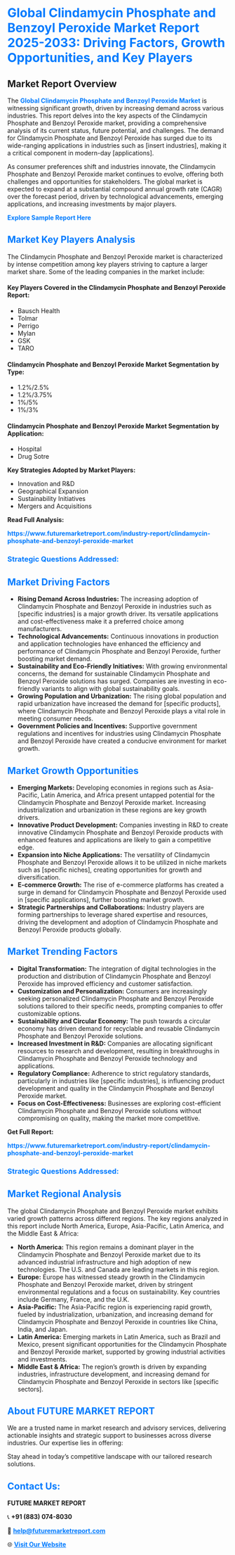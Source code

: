 <h1 style="color: #007BFF;">Global Clindamycin Phosphate and Benzoyl Peroxide Market Report 2025-2033: Driving Factors, Growth Opportunities, and Key Players</h1>

<section id="overview">
<h2>Market Report Overview</h2>
<p>The <a href="https://www.futuremarketreport.com/industry-report/clindamycin-phosphate-and-benzoyl-peroxide-market" style="color: #007BFF; text-decoration: none;"><strong>Global Clindamycin Phosphate and Benzoyl Peroxide Market</strong></a> is witnessing significant growth, driven by increasing demand across various industries. This report delves into the key aspects of the Clindamycin Phosphate and Benzoyl Peroxide market, providing a comprehensive analysis of its current status, future potential, and challenges. The demand for Clindamycin Phosphate and Benzoyl Peroxide has surged due to its wide-ranging applications in industries such as [insert industries], making it a critical component in modern-day [applications].</p>
<p>As consumer preferences shift and industries innovate, the Clindamycin Phosphate and Benzoyl Peroxide market continues to evolve, offering both challenges and opportunities for stakeholders. The global market is expected to expand at a substantial compound annual growth rate (CAGR) over the forecast period, driven by technological advancements, emerging applications, and increasing investments by major players.</p>
</section>

<section id="overview">
<p><a href="https://www.futuremarketreport.com/request-sample/reportId=114924" style="color: #007BFF; text-decoration: none;"><strong>Explore Sample Report Here</strong></a></p>
</section>

<section id="key-players">
<h2 style="color: #007BFF;">Market Key Players Analysis</h2>
<p>The Clindamycin Phosphate and Benzoyl Peroxide market is characterized by intense competition among key players striving to capture a larger market share. Some of the leading companies in the market include:</p>
<h4>Key Players Covered in the Clindamycin Phosphate and Benzoyl Peroxide Report:</h4>
<ul><li>Bausch Health</li><li>Tolmar</li><li>Perrigo</li><li>Mylan</li><li>GSK</li><li>TARO</li></ul>
<h4>Clindamycin Phosphate and Benzoyl Peroxide Market Segmentation by Type:</h4>
<ul><li>1.2%/2.5%</li><li>1.2%/3.75%</li><li>1%/5%</li><li>1%/3%</li></ul>

<h4>Clindamycin Phosphate and Benzoyl Peroxide Market Segmentation by Application:</h4>
<ul><li>Hospital</li><li>Drug Sotre</li></ul>
<p><strong>Key Strategies Adopted by Market Players:</strong></p>
<ul>
<li>Innovation and R&D</li>
<li>Geographical Expansion</li>
<li>Sustainability Initiatives</li>
<li>Mergers and Acquisitions</li>
</ul>
</section>

<section>
<p><strong>Read Full Analysis: </strong></p><a href="https://www.futuremarketreport.com/industry-report/clindamycin-phosphate-and-benzoyl-peroxide-market" style="color: #007BFF; text-decoration: none;"><strong>https://www.futuremarketreport.com/industry-report/clindamycin-phosphate-and-benzoyl-peroxide-market</strong></a>
<h3 style="color: #007BFF;">Strategic Questions Addressed:</h3>
</section>

<section id="driving-factors">
<h2 style="color: #007BFF;">Market Driving Factors</h2>
<ul>
<li><strong>Rising Demand Across Industries:</strong> The increasing adoption of Clindamycin Phosphate and Benzoyl Peroxide in industries such as [specific industries] is a major growth driver. Its versatile applications and cost-effectiveness make it a preferred choice among manufacturers.</li>
<li><strong>Technological Advancements:</strong> Continuous innovations in production and application technologies have enhanced the efficiency and performance of Clindamycin Phosphate and Benzoyl Peroxide, further boosting market demand.</li>
<li><strong>Sustainability and Eco-Friendly Initiatives:</strong> With growing environmental concerns, the demand for sustainable Clindamycin Phosphate and Benzoyl Peroxide solutions has surged. Companies are investing in eco-friendly variants to align with global sustainability goals.</li>
<li><strong>Growing Population and Urbanization:</strong> The rising global population and rapid urbanization have increased the demand for [specific products], where Clindamycin Phosphate and Benzoyl Peroxide plays a vital role in meeting consumer needs.</li>
<li><strong>Government Policies and Incentives:</strong> Supportive government regulations and incentives for industries using Clindamycin Phosphate and Benzoyl Peroxide have created a conducive environment for market growth.</li>
</ul>
</section>

<section id="growth-opportunities">
<h2 style="color: #007BFF;">Market Growth Opportunities</h2>
<ul>
<li><strong>Emerging Markets:</strong> Developing economies in regions such as Asia-Pacific, Latin America, and Africa present untapped potential for the Clindamycin Phosphate and Benzoyl Peroxide market. Increasing industrialization and urbanization in these regions are key growth drivers.</li>
<li><strong>Innovative Product Development:</strong> Companies investing in R&D to create innovative Clindamycin Phosphate and Benzoyl Peroxide products with enhanced features and applications are likely to gain a competitive edge.</li>
<li><strong>Expansion into Niche Applications:</strong> The versatility of Clindamycin Phosphate and Benzoyl Peroxide allows it to be utilized in niche markets such as [specific niches], creating opportunities for growth and diversification.</li>
<li><strong>E-commerce Growth:</strong> The rise of e-commerce platforms has created a surge in demand for Clindamycin Phosphate and Benzoyl Peroxide used in [specific applications], further boosting market growth.</li>
<li><strong>Strategic Partnerships and Collaborations:</strong> Industry players are forming partnerships to leverage shared expertise and resources, driving the development and adoption of Clindamycin Phosphate and Benzoyl Peroxide products globally.</li>
</ul>
</section>

<section id="trending-factors">
<h2 style="color: #007BFF;">Market Trending Factors</h2>
<ul>
<li><strong>Digital Transformation:</strong> The integration of digital technologies in the production and distribution of Clindamycin Phosphate and Benzoyl Peroxide has improved efficiency and customer satisfaction.</li>
<li><strong>Customization and Personalization:</strong> Consumers are increasingly seeking personalized Clindamycin Phosphate and Benzoyl Peroxide solutions tailored to their specific needs, prompting companies to offer customizable options.</li>
<li><strong>Sustainability and Circular Economy:</strong> The push towards a circular economy has driven demand for recyclable and reusable Clindamycin Phosphate and Benzoyl Peroxide solutions.</li>
<li><strong>Increased Investment in R&D:</strong> Companies are allocating significant resources to research and development, resulting in breakthroughs in Clindamycin Phosphate and Benzoyl Peroxide technology and applications.</li>
<li><strong>Regulatory Compliance:</strong> Adherence to strict regulatory standards, particularly in industries like [specific industries], is influencing product development and quality in the Clindamycin Phosphate and Benzoyl Peroxide market.</li>
<li><strong>Focus on Cost-Effectiveness:</strong> Businesses are exploring cost-efficient Clindamycin Phosphate and Benzoyl Peroxide solutions without compromising on quality, making the market more competitive.</li>
</ul>
</section>

<section>
<p><strong>Get Full Report: </strong></p><a href="https://www.futuremarketreport.com/industry-report/clindamycin-phosphate-and-benzoyl-peroxide-market" style="color: #007BFF; text-decoration: none;"><strong>https://www.futuremarketreport.com/industry-report/clindamycin-phosphate-and-benzoyl-peroxide-market</strong></a>
<h3 style="color: #007BFF;">Strategic Questions Addressed:</h3>
</section>


<section id="regional-analysis">
<h2 style="color: #007BFF;">Market Regional Analysis</h2>
<p>The global Clindamycin Phosphate and Benzoyl Peroxide market exhibits varied growth patterns across different regions. The key regions analyzed in this report include North America, Europe, Asia-Pacific, Latin America, and the Middle East & Africa:</p>
<ul>
<li><strong>North America:</strong> This region remains a dominant player in the Clindamycin Phosphate and Benzoyl Peroxide market due to its advanced industrial infrastructure and high adoption of new technologies. The U.S. and Canada are leading markets in this region.</li>
<li><strong>Europe:</strong> Europe has witnessed steady growth in the Clindamycin Phosphate and Benzoyl Peroxide market, driven by stringent environmental regulations and a focus on sustainability. Key countries include Germany, France, and the U.K.</li>
<li><strong>Asia-Pacific:</strong> The Asia-Pacific region is experiencing rapid growth, fueled by industrialization, urbanization, and increasing demand for Clindamycin Phosphate and Benzoyl Peroxide in countries like China, India, and Japan.</li>
<li><strong>Latin America:</strong> Emerging markets in Latin America, such as Brazil and Mexico, present significant opportunities for the Clindamycin Phosphate and Benzoyl Peroxide market, supported by growing industrial activities and investments.</li>
<li><strong>Middle East & Africa:</strong> The region’s growth is driven by expanding industries, infrastructure development, and increasing demand for Clindamycin Phosphate and Benzoyl Peroxide in sectors like [specific sectors].</li>
</ul>
</section>

<footer>
<h2 style="color: #007BFF;">About FUTURE MARKET REPORT</h2>
<p>We are a trusted name in market research and advisory services, delivering actionable insights and strategic support to businesses across diverse industries. Our expertise lies in offering:</p>

<p>Stay ahead in today’s competitive landscape with our tailored research solutions.</p>

<h2 style="color: #007BFF;">Contact Us:</h2>
<p><strong>FUTURE MARKET REPORT</strong></p>
<p>📞 <strong>+91 (883) 074-8030</strong></p>
<p>📧 <strong><a href="mailto:help@futuremarketreport.com" style="color: #007BFF;">help@futuremarketreport.com</a></strong></p>
<p>🌐 <strong><a href="https://www.futuremarketreport.com/" style="color: #007BFF;">Visit Our Website</a></strong></p>
</footer>